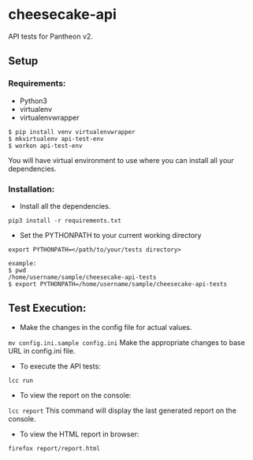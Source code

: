 # cheesecake-api

API tests for Pantheon v2.


## Setup

### Requirements:
- Python3
- virtualenv
- virtualenvwrapper
```
$ pip install venv virtualenvwrapper
$ mkvirtualenv api-test-env
$ workon api-test-env
```
You will have virtual environment to use where you can install all your dependencies.


### Installation:
- Install all the dependencies.

``` pip3 install -r requirements.txt ```

- Set the PYTHONPATH to your current working directory

``` export PYTHONPATH=</path/to/your/tests directory> ```

```
example:
$ pwd
/home/username/sample/cheesecake-api-tests
$ export PYTHONPATH=/home/username/sample/cheesecake-api-tests

```

## Test Execution:
- Make the changes in the config file for actual values.

``` mv config.ini.sample config.ini ```
Make the appropriate changes to base URL in config.ini file.

- To execute the API tests:

``` lcc run ```

- To view the report on the console:

``` lcc report ```
This command will display the last generated report on the console.

- To view the HTML report in browser:

``` firefox report/report.html ```

